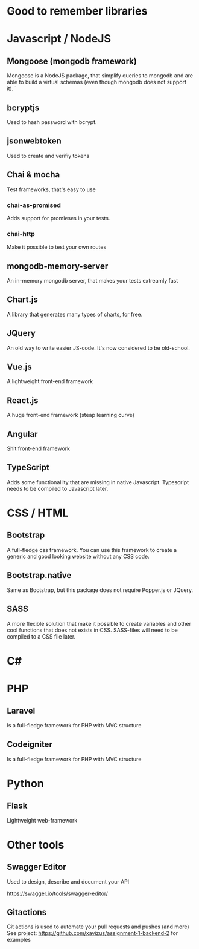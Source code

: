 # Good to remember libraries

# Javascript / NodeJS

## Mongoose (mongodb framework)
Mongoose is a NodeJS package, that simplify queries to mongodb and are able to build a virtual schemas (even though mongodb does not support it).¨

## bcryptjs
Used to hash password with bcrypt.

## jsonwebtoken
Used to create and verifiy tokens

## Chai & mocha
Test frameworks, that's easy to use

### chai-as-promised
Adds support for promieses in your tests.
### chai-http
Make it possible to test your own routes

## mongodb-memory-server
An in-memory mongodb server, that makes your tests extreamly fast

## Chart.js
A library that generates many types of charts, for free.

## JQuery
An old way to write easier JS-code. It's now considered to be old-school.

## Vue.js
A lightweight front-end framework

## React.js
A huge front-end framework (steap learning curve)

## Angular
Shit front-end framework

## TypeScript
Adds some functionallity that are missing in native Javascript. Typescript needs to be compiled to Javascript later.

# CSS / HTML
## Bootstrap
A full-fledge css framework. You can use this framework to create a generic and good looking website without any CSS code.

## Bootstrap.native
Same as Bootstrap, but this package does not require Popper.js or JQuery.

## SASS
A more flexible solution that make it possible to create variables and other cool functions that does not exists in CSS. SASS-files will need to be compiled to a CSS file later.

# C#

# PHP
## Laravel
Is a full-fledge framework for PHP with MVC structure
## Codeigniter
Is a full-fledge framework for PHP with MVC structure
# Python
## Flask
Lightweight web-framework
## 
# Other tools

## Swagger Editor
Used to design, describe and document your API

https://swagger.io/tools/swagger-editor/

## Gitactions
Git actions is used to automate your pull requests and pushes (and more)
See project: https://github.com/xavizus/assignment-1-backend-2 for examples